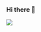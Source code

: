 ### Hi there 👋

![](https://komarev.com/ghpvc/?username=moodgaga&color=lightgrey&style=flat-square)
